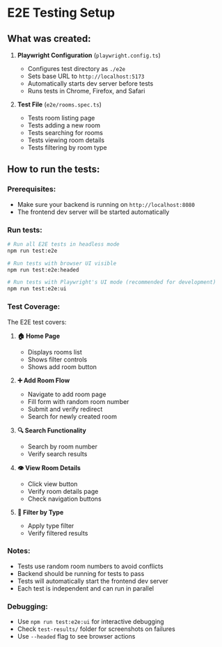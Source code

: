 # E2E Testing Setup

## What was created:

1. **Playwright Configuration** (`playwright.config.ts`)
   - Configures test directory as `./e2e`
   - Sets base URL to `http://localhost:5173`
   - Automatically starts dev server before tests
   - Runs tests in Chrome, Firefox, and Safari

2. **Test File** (`e2e/rooms.spec.ts`)
   - Tests room listing page
   - Tests adding a new room
   - Tests searching for rooms
   - Tests viewing room details
   - Tests filtering by room type

## How to run the tests:

### Prerequisites:
- Make sure your backend is running on `http://localhost:8080`
- The frontend dev server will be started automatically

### Run tests:
```bash
# Run all E2E tests in headless mode
npm run test:e2e

# Run tests with browser UI visible
npm run test:e2e:headed

# Run tests with Playwright's UI mode (recommended for development)
npm run test:e2e:ui
```

### Test Coverage:

The E2E test covers:

1. **🏠 Home Page**
   - Displays rooms list
   - Shows filter controls
   - Shows add room button

2. **➕ Add Room Flow**
   - Navigate to add room page
   - Fill form with random room number
   - Submit and verify redirect
   - Search for newly created room

3. **🔍 Search Functionality**
   - Search by room number
   - Verify search results

4. **👁️ View Room Details**
   - Click view button
   - Verify room details page
   - Check navigation buttons

5. **🔗 Filter by Type**
   - Apply type filter
   - Verify filtered results

### Notes:
- Tests use random room numbers to avoid conflicts
- Backend should be running for tests to pass
- Tests will automatically start the frontend dev server
- Each test is independent and can run in parallel

### Debugging:
- Use `npm run test:e2e:ui` for interactive debugging
- Check `test-results/` folder for screenshots on failures
- Use `--headed` flag to see browser actions
